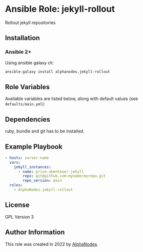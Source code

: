 # Ansible Role: jekyll-rollout

Rollout jekyll repositories

## Installation

### Ansible 2+

Using ansible galaxy cli:

```bash
ansible-galaxy install alphanodes.jekyll-rollout
```

## Role Variables

Available variables are listed below, along with default values (see `defaults/main.yml`):

## Dependencies

ruby, bundle and git has to be installed.

## Example Playbook

```yaml
- hosts: server-name
  vars:
    jekyll_instances:
      - name: prise-abenteuer-jekyll
        repo: git@github.com:myname/myrepo.git
        repo_version: main
  roles:
    - AlphaNodes.jekyll-rollout
```

## License

GPL Version 3

## Author Information

This role was created in 2022 by [AlphaNodes](https://alphanodes.com/).
